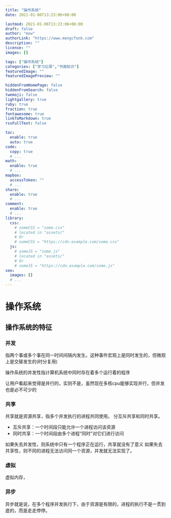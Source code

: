```yaml
---
title: "操作系统"
date: 2021-01-06T13:23:06+08:00

lastmod: 2021-01-06T13:23:06+08:00
draft: false
author: "mxw"
authorLink: "https://www.mengcfunk.com"
description: ""
license: ""
images: []

tags: ["操作系统"]
categories: ["学习记录","书面知识"]
featuredImage: ""
featuredImagePreview: ""

hiddenFromHomePage: false
hiddenFromSearch: false
twemoji: false
lightgallery: true
ruby: true
fraction: true
fontawesome: true
linkToMarkdown: true
rssFullText: false

toc:
  enable: true
  auto: true
code:
  copy: true
  # ...
math:
  enable: true
  # ...
mapbox:
  accessToken: ""
  # ...
share:
  enable: true
  # ...
comment:
  enable: true
  # ...
library:
  css:
    # someCSS = "some.css"
    # located in "assets/"
    # Or
    # someCSS = "https://cdn.example.com/some.css"
  js:
    # someJS = "some.js"
    # located in "assets/"
    # Or
    # someJS = "https://cdn.example.com/some.js"
seo:
  images: []
  # ...
---
```


# 操作系统
## 操作系统的特征
### 并发
指两个事或多个事在同一时间间隔内发生。这种事件宏观上是同时发生的，但微观上是交替发生的(时分复用)

操作系统的并发性指计算机系统中同时存在着多个运行着的程序

让用户看起来觉得是并行的，实则不是，虽然现在多核cpu能够实现并行，但并发也是必不可少的
### 共享
共享就是资源共享，指多个并发执行的进程共同使用。
分互斥共享和同时共享。
+ 互斥共享：一个时间段只能允许一个进程访问该资源
+ 同时共享：一个时间段由多个进程“同时”对它们进行访问

如果失去并发性，则系统中只有一个程序正在运行，共享就没有了意义
如果失去共享性，则不同的进程无法访问同一个资源，并发就无法实现了。

### 虚拟
虚拟内存，

### 异步
异步就是说，在多个程序并发执行下，由于资源是有限的，进程的执行不是一贯到底的，而是走走停停。
